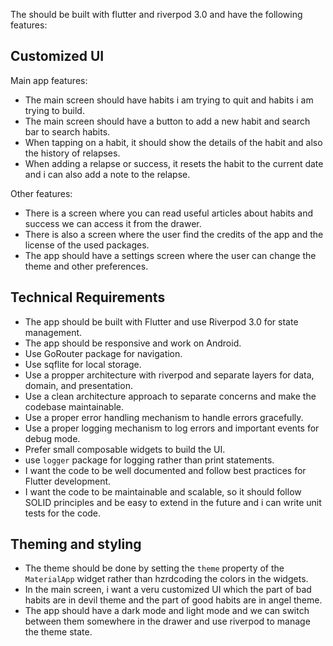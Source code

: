 The should be built with flutter and riverpod 3.0 and have the following features:

## Customized UI

Main app features:

- The main screen should have habits i am trying to quit and habits i am trying to build.
- The main screen should have a button to add a new habit and search bar to search habits.
- When tapping on a habit, it should show the details of the habit and also the history of relapses.
- When adding a relapse or success, it resets the habit to the current date and i can also add a note to the relapse.

Other features:

- There is a screen where you can read useful articles about habits and success we can access it from the drawer.
- There is also a screen where the user find the credits of the app and the license of the used packages.
- The app should have a settings screen where the user can change the theme and other preferences.

## Technical Requirements

- The app should be built with Flutter and use Riverpod 3.0 for state management.
- The app should be responsive and work on Android.
- Use GoRouter package for navigation.
- Use sqflite for local storage.
- Use a propper architecture with riverpod and separate layers for data, domain, and presentation.
- Use a clean architecture approach to separate concerns and make the codebase maintainable.
- Use a proper error handling mechanism to handle errors gracefully.
- Use a proper logging mechanism to log errors and important events for debug mode.
- Prefer small composable widgets to build the UI.
- use `logger` package for logging rather than print statements.
- I want the code to be well documented and follow best practices for Flutter development.
- I want the code to be maintainable and scalable, so it should follow SOLID principles and be easy to extend in the future and i can write unit tests for the code.

## Theming and styling

- The theme should be done by setting the `theme` property of the `MaterialApp` widget rather than hzrdcoding the colors in the widgets.
- In the main screen, i want a veru customized UI which the part of bad habits are in devil theme and the part of good habits are in angel theme.
- The app should have a dark mode and light mode and we can switch between them somewhere in the drawer and use riverpod to manage the theme state.
